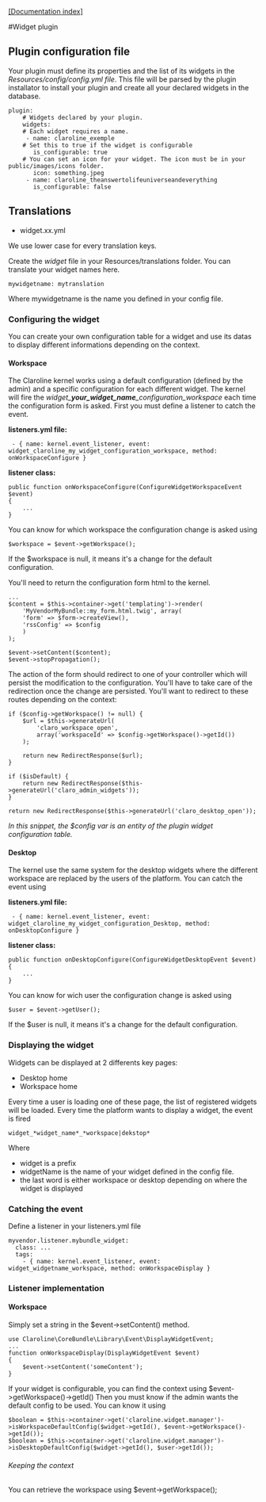 [[Documentation index]][index_path]

[index_path]: ../index.md

#Widget plugin

## Plugin configuration file

Your plugin must define its properties and the list of its widgets in the *Resources/config/config.yml file*.
This file will be parsed by the plugin installator to install your plugin and create all your declared widgets in the database.

    plugin:
        # Widgets declared by your plugin.
        widgets:
        # Each widget requires a name.
         - name: claroline_exemple
        # Set this to true if the widget is configurable
           is_configurable: true
        # You can set an icon for your widget. The icon must be in your public/images/icons folder.
           icon: something.jpeg
         - name: claroline_theanswertolifeuniverseandeverything
           is_configurable: false

## Translations

* widget.xx.yml

We use lower case for every translation keys.

Create the *widget* file in your Resources/translations folder.
You can translate your widget names here.

    mywidgetname: mytranslation

Where mywidgetname is the name you defined in your config file.

### Configuring the widget

You can create your own configuration table for a widget and
use its datas to display different informations depending on the context.

#### Workspace

The Claroline kernel works using a default configuration (defined by the admin) and a specific configuration for each different widget.
The kernel will fire the *widget_**your_widget_name**_configuration_workspace* each time the configuration form is asked.
First you must define a listener to catch the event.

**listeners.yml file:**

     - { name: kernel.event_listener, event: widget_claroline_my_widget_configuration_workspace, method: onWorkspaceConfigure }

**listener class:**

    public function onWorkspaceConfigure(ConfigureWidgetWorkspaceEvent $event)
    {
        ...
    }

You can know for which workspace the configuration change is asked using

    $workspace = $event->getWorkspace();

If the $workspace is null, it means it's a change for the default configuration.

You'll need to return the configuration form html to the kernel.

    ...
    $content = $this->container->get('templating')->render(
        'MyVendorMyBundle::my_form.html.twig', array(
        'form' => $form->createView(),
        'rssConfig' => $config
        )
    );

    $event->setContent($content);
    $event->stopPropagation();

The action of the form should redirect to one of your controller which will persist the modification to the configuration.
You'll have to take care of the redirection once the change are persisted.
You'll want to redirect to these routes depending on the context:

    if ($config->getWorkspace() != null) {
        $url = $this->generateUrl(
            'claro_workspace_open',
            array('workspaceId' => $config->getWorkspace()->getId())
        );

        return new RedirectResponse($url);
    }

    if ($isDefault) {
        return new RedirectResponse($this->generateUrl('claro_admin_widgets'));
    }

    return new RedirectResponse($this->generateUrl('claro_desktop_open'));

*In this snippet, the $config var is an entity of the plugin widget configuration table.*

#### Desktop

The kernel use the same system for the desktop widgets where the different workspace are replaced by the users of the platform.
You can catch the event using

**listeners.yml file:**

     - { name: kernel.event_listener, event: widget_claroline_my_widget_configuration_Desktop, method: onDesktopConfigure }

**listener class:**

    public function onDesktopConfigure(ConfigureWidgetDesktopEvent $event)
    {
        ...
    }

You can know for wich user the configuration change is asked using

    $user = $event->getUser();

If the $user is null, it means it's a change for the default configuration.


### Displaying the widget

Widgets can be displayed at 2 differents key pages:

* Desktop home
* Workspace home

Every time a user is loading one of these page, the list of registered widgets will be loaded.
Every time the platform wants to display a widget, the event is fired

    widget_*widget_name*_*workspace|dekstop*

Where

* widget is a prefix
* widgetName is the name of your widget defined in the config file.
* the last word is either workspace or desktop depending on where the widget is displayed

### Catching the event

Define a listener in your listeners.yml file

    myvendor.listener.mybundle_widget:
      class: ...
      tags:
        - { name: kernel.event_listener, event: widget_widgetname_workspace, method: onWorkspaceDisplay }

### Listener implementation

#### Workspace

Simply set a string in the $event->setContent() method.

    use Claroline\CoreBundle\Library\Event\DisplayWidgetEvent;
    ...
    function onWorkspaceDisplay(DisplayWidgetEvent $event)
    {
        $event->setContent('someContent');
    }

If your widget is configurable, you can find the context using $event->getWorkspace()->getId()
Then you must know if the admin wants the default config to be used. You can know it using

    $boolean = $this->container->get('claroline.widget.manager')->isWorkspaceDefaultConfig($widget->getId(), $event->getWorkspace()->getId());
    $boolean = $this->container->get('claroline.widget.manager')->isDesktopDefaultConfig($widget->getId(), $user->getId());

###### Keeping the context

You can retrieve the workspace using
    $event->getWorkspace();
